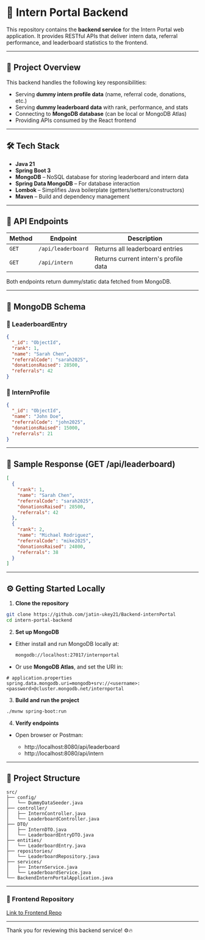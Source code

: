 
# 🚀 Intern Portal Backend

This repository contains the **backend service** for the Intern Portal web application. It provides RESTful APIs that deliver intern data, referral performance, and leaderboard statistics to the frontend.

---

## 📌 Project Overview

This backend handles the following key responsibilities:

- Serving **dummy intern profile data** (name, referral code, donations, etc.)
- Serving **dummy leaderboard data** with rank, performance, and stats
- Connecting to **MongoDB database** (can be local or MongoDB Atlas)
- Providing APIs consumed by the React frontend

---

## 🛠️ Tech Stack

- **Java 21**
- **Spring Boot 3**
- **MongoDB** – NoSQL database for storing leaderboard and intern data
- **Spring Data MongoDB** – For database interaction
- **Lombok** – Simplifies Java boilerplate (getters/setters/constructors)
- **Maven** – Build and dependency management

---

## 🔌 API Endpoints

| Method | Endpoint              | Description                           |
|--------|-----------------------|---------------------------------------|
| `GET`  | `/api/leaderboard`    | Returns all leaderboard entries       |
| `GET`  | `/api/intern`         | Returns current intern's profile data |

Both endpoints return dummy/static data fetched from MongoDB.

---

## 🧩 MongoDB Schema

### 📄 LeaderboardEntry

```json
{
  "_id": "ObjectId",
  "rank": 1,
  "name": "Sarah Chen",
  "referralCode": "sarah2025",
  "donationsRaised": 28500,
  "referrals": 42
}
```

### 📄 InternProfile

```json
{
  "_id": "ObjectId",
  "name": "John Doe",
  "referralCode": "john2025",
  "donationsRaised": 15000,
  "referrals": 21
}
```

---

## 🧪 Sample Response (GET /api/leaderboard)

```json
[
  {
    "rank": 1,
    "name": "Sarah Chen",
    "referralCode": "sarah2025",
    "donationsRaised": 28500,
    "referrals": 42
  },
  {
    "rank": 2,
    "name": "Michael Rodriguez",
    "referralCode": "mike2025",
    "donationsRaised": 24800,
    "referrals": 38
  }
]
```

---

## ⚙️ Getting Started Locally

1. **Clone the repository**

```bash
git clone https://github.com/jatin-ukey21/Backend-internPortal
cd intern-portal-backend
```

2. **Set up MongoDB**

- Either install and run MongoDB locally at:
  
  ```bash
  mongodb://localhost:27017/internportal
  ```

- Or use **MongoDB Atlas**, and set the URI in:

```properties
# application.properties
spring.data.mongodb.uri=mongodb+srv://<username>:<password>@cluster.mongodb.net/internportal
```

3. **Build and run the project**

```bash
./mvnw spring-boot:run
```

4. **Verify endpoints**

- Open browser or Postman:

  - http://localhost:8080/api/leaderboard
  - http://localhost:8080/api/intern

---

## 📂 Project Structure

```
src/
├── config/
│   └── DummyDataSeeder.java
├── controller/
│   ├── InternController.java
│   └── LeaderboardController.java
├── DTO/
│   ├── InternDTO.java
│   └── LeaderboardEntryDTO.java
├── entities/
│   └── LeaderboardEntry.java
├── repositories/
│   └── LeaderboardRepository.java
├── services/
│   ├── InternService.java
│   └── LeaderboardService.java
└── BackendInternPortalApplication.java
```

---

### 🔗 Frontend Repository

[Link to Frontend Repo](https://github.com/jatin-ukey21/Frontend-internPortal)

---

Thank you for reviewing this backend service! ⚙️🔥
